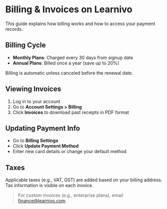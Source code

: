 # Billing & Invoices on Learnivo

This guide explains how billing works and how to access your payment records.

## Billing Cycle

- **Monthly Plans**: Charged every 30 days from signup date
- **Annual Plans**: Billed once a year (save up to 20%)

Billing is automatic unless canceled before the renewal date.

## Viewing Invoices

1. Log in to your account
2. Go to **Account Settings > Billing**
3. Click **Invoices** to download past receipts in PDF format

## Updating Payment Info

- Go to **Billing Settings**
- Click **Update Payment Method**
- Enter new card details or change your default method

## Taxes

Applicable taxes (e.g., VAT, GST) are added based on your billing address. Tax information is visible on each invoice.

> For custom invoices (e.g., enterprise plans), email [finance@learnivo.com](mailto:finance@learnivo.com).
